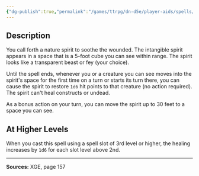 ```yaml
---
{"dg-publish":true,"permalink":"/games/ttrpg/dn-d5e/player-aids/spells/level-2/healing-spirit/","tags":["TTRPG/DND/5e","verbal","somatic","concentration","Spell"],"noteIcon":""}
---
```



## Description
You call forth a nature spirit to soothe the wounded.
The intangible spirit appears in a space that is a 5-foot cube you can see within range.
The spirit looks like a transparent beast or fey (your choice).

Until the spell ends, whenever you or a creature you can see moves into the spirit's space for the first time on a turn or starts its turn there, you can cause the spirit to restore `1d6` hit points to that creature (no action required).
The spirit can't heal constructs or undead.

As a bonus action on your turn, you can move the spirit up to 30 feet to a space you can see.

## At Higher Levels
When you cast this spell using a spell slot of 3rd level or higher, the healing increases by `1d6` for each slot level above 2nd.

---

**Sources:** XGE, page 157
